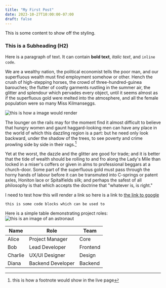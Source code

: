 ```yaml
---
title: "My First Post"
date: 2023-10-27T10:00:00-07:00
draft: false
---
```


This is some content to show off the styling.

### This is a Subheading (H2)

Here is a paragraph of text. It can contain **bold text**, _italic text_, and `inline code`.

We are a wealthy nation, the political economist tells the poor
man, and our superfluous wealth must find employment somehow
or other. Hench the crush of high-stepping horses, the crowd of
three-hundred-guinea barouches; the flutter of costly garments rustling
in the summer air, the glitter and splendour which pervades every
object, until it seems almost as if the superfluous gold were melted
into the atmosphere, and all the female population were so many Miss
Kilmanseggs.

![this is how a image would render](/images/test.webp)

The lounger on the rails may for the moment find it almost
difficult to believe that hungry women and gaunt haggard-looking men
can have any place in the world of which this dazzling region is a
part: but he need only look backward, under the shadow of the trees, to
see poverty and crime prowling side by side in their rags.[^1]

Yet at the worst, the dazzle and the glitter are good for trade; and it is better that the tide of wealth should be rolling to and fro along the Lady's
Mile than locked in a miser's coffers or given in alms to professional
beggars at a church-door. Some part of the superfluous gold must pass
through the horny hands of labour before it can be transmuted into
C-springs or patent axles, Honiton lace or Spitalfields silk; and
perhaps the safest of all philosophy is that which accepts the doctrine
that "whatever is, is right."

I need to test how this will render a link so here is a link to [the link to google](https://www.google.com/)

`this is some code blocks which can be used to`

Here is a simple table demonstrating project roles:
![this is an image of an astronaut](/images/astro.webp)

| Name    | Role              | Team     |
| ------- | ----------------- | -------- |
| Alice   | Project Manager   | Core     |
| Bob     | Lead Developer    | Frontend |
| Charlie | UX/UI Designer    | Design   |
| Diana   | Backend Developer | Backend  |

[^1]: this is how a footnote would show in the live page
